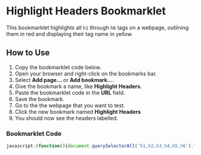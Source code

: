 # Highlight Headers Bookmarklet

This bookmarklet highlights all `h1` through `h6` tags on a webpage, outlining them in red and displaying their tag name in yellow.

## How to Use

1. Copy the bookmarklet code below.
2. Open your browser and right-click on the bookmarks bar.
3. Select **Add page...** or **Add bookmark...**.
4. Give the bookmark a name, like **Highlight Headers**.
5. Paste the bookmarklet code in the **URL** field.
6. Save the bookmark.
7. Go to the the webpage that you want to test.
8. Click the new bookmark named **Highlight Headers**
9. You should now see the headers labelled.

### Bookmarklet Code

```javascript
javascript:(function(){document.querySelectorAll('h1,h2,h3,h4,h5,h6').forEach(h=>{const t=h.tagName.toLowerCase(),l=document.createElement('span');Object.assign(l.style,{position:'relative',background:'yellow',color:'black','-webkit-text-fill-color':'black',fontSize:'20px',lineHeight:'22px',fontWeight:'bold',padding:'2px',border:'1px solid black',top:'-20px',left:'0px',zIndex:'1000'});l.textContent=t,h.appendChild(l);h.style.outline='2px solid red'})})();
